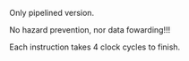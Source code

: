Only pipelined version.

No hazard prevention, nor data fowarding!!!

Each instruction takes 4 clock cycles to finish.
